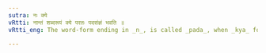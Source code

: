 ```yaml
---
sutra: नः क्ये
vRtti: नान्तं शब्दरूपं क्ये परतः पदसंज्ञं भवति ॥
vRtti_eng: The word-form ending in _n_, is called _pada_, when _kya_ follows (i.e., the affixes _kyach_, _kyan_ and _kyash_).

---
```

